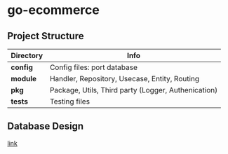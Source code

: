 # go-ecommerce

## Project Structure

| Directory  | Info                                                |
| ---------- | --------------------------------------------------- |
| **config** | Config files: port database                         |
| **module** | Handler, Repository, Usecase, Entity, Routing       |
| **pkg**    | Package, Utils, Third party (Logger, Authenication) |
| **tests**  | Testing files                                       |

## Database Design

[link](https://dbdiagram.io/d/645e0aa1dca9fb07c4f79384)
